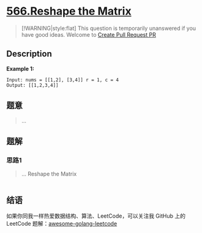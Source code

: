 # [566.Reshape the Matrix][title]

> [!WARNING|style:flat]
> This question is temporarily unanswered if you have good ideas. Welcome to [Create Pull Request PR](https://github.com/kylesliu/awesome-golang-algorithm)

## Description

**Example 1:**

```
Input: nums = [[1,2], [3,4]] r = 1, c = 4
Output: [[1,2,3,4]]
```

## 题意
> ...

## 题解

### 思路1
> ...
Reshape the Matrix
```go
```


## 结语

如果你同我一样热爱数据结构、算法、LeetCode，可以关注我 GitHub 上的 LeetCode 题解：[awesome-golang-leetcode][me]

[title]: https://leetcode.com/problems/reshape-the-matrix/
[me]: https://github.com/kylesliu/awesome-golang-algorithm
